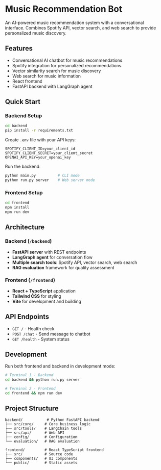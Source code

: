 # Music Recommendation Bot

An AI-powered music recommendation system with a conversational interface. Combines Spotify API, vector search, and web search to provide personalized music discovery.

## Features

- Conversational AI chatbot for music recommendations
- Spotify integration for personalized recommendations
- Vector similarity search for music discovery
- Web search for music information
- React frontend
- FastAPI backend with LangGraph agent

## Quick Start

### Backend Setup

```bash
cd backend
pip install -r requirements.txt
```

Create `.env` file with your API keys:

```
SPOTIFY_CLIENT_ID=your_client_id
SPOTIFY_CLIENT_SECRET=your_client_secret
OPENAI_API_KEY=your_openai_key
```

Run the backend:

```bash
python main.py          # CLI mode
python run.py server    # Web server mode
```

### Frontend Setup

```bash
cd frontend
npm install
npm run dev
```

## Architecture

### Backend (`/backend`)

- **FastAPI server** with REST endpoints
- **LangGraph agent** for conversation flow
- **Multiple search tools**: Spotify API, vector search, web search
- **RAG evaluation** framework for quality assessment

### Frontend (`/frontend`)

- **React + TypeScript** application
- **Tailwind CSS** for styling
- **Vite** for development and building

## API Endpoints

- `GET /` - Health check
- `POST /chat` - Send message to chatbot
- `GET /health` - System status

## Development

Run both frontend and backend in development mode:

```bash
# Terminal 1 - Backend
cd backend && python run.py server

# Terminal 2 - Frontend
cd frontend && npm run dev
```

## Project Structure

```
backend/           # Python FastAPI backend
├── src/core/     # Core business logic
├── src/tools/    # LangChain tools
├── src/api/      # Web API
├── config/       # Configuration
└── evaluation/   # RAG evaluation

frontend/         # React TypeScript frontend
├── src/          # Source code
├── components/   # UI components
└── public/       # Static assets
```
